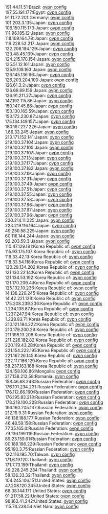 191.44.11.51:Brazil: [ovpn config](vpn/191_44_11_51.ovpn)  
197.55.191.177:Egypt: [ovpn config](vpn/197_55_191_177.ovpn)  
91.11.72.201:Germany: [ovpn config](vpn/91_11_72_201.ovpn)  
101.203.3.135:Japan: [ovpn config](vpn/101_203_3_135.ovpn)  
106.150.115.173:Japan: [ovpn config](vpn/106_150_115_173.ovpn)  
111.96.185.12:Japan: [ovpn config](vpn/111_96_185_12.ovpn)  
118.109.164.78:Japan: [ovpn config](vpn/118_109_164_78.ovpn)  
119.228.52.217:Japan: [ovpn config](vpn/119_228_52_217.ovpn)  
122.208.194.129:Japan: [ovpn config](vpn/122_208_194_129.ovpn)  
123.48.45.109:Japan: [ovpn config](vpn/123_48_45_109.ovpn)  
124.215.170.154:Japan: [ovpn config](vpn/124_215_170_154.ovpn)  
125.51.12.161:Japan: [ovpn config](vpn/125_51_12_161.ovpn)  
125.9.108.163:Japan: [ovpn config](vpn/125_9_108_163.ovpn)  
126.145.136.66:Japan: [ovpn config](vpn/126_145_136_66.ovpn)  
126.203.204.100:Japan: [ovpn config](vpn/126_203_204_100.ovpn)  
126.61.3.2:Japan: [ovpn config](vpn/126_61_3_2.ovpn)  
126.69.89.159:Japan: [ovpn config](vpn/126_69_89_159.ovpn)  
126.91.211.27:Japan: [ovpn config](vpn/126_91_211_27.ovpn)  
147.192.115.86:Japan: [ovpn config](vpn/147_192_115_86.ovpn)  
150.147.45.86:Japan: [ovpn config](vpn/150_147_45_86.ovpn)  
153.130.165.59:Japan: [ovpn config](vpn/153_130_165_59.ovpn)  
153.172.230.87:Japan: [ovpn config](vpn/153_172_230_87.ovpn)  
175.134.149.157:Japan: [ovpn config](vpn/175_134_149_157.ovpn)  
180.197.227.226:Japan: [ovpn config](vpn/180_197_227_226.ovpn)  
1.66.33.245:Japan: [ovpn config](vpn/1_66_33_245.ovpn)  
210.171.152.141:Japan: [ovpn config](vpn/210_171_152_141.ovpn)  
219.100.37.104:Japan: [ovpn config](vpn/219_100_37_104.ovpn)  
219.100.37.105:Japan: [ovpn config](vpn/219_100_37_105.ovpn)  
219.100.37.107:Japan: [ovpn config](vpn/219_100_37_107.ovpn)  
219.100.37.13:Japan: [ovpn config](vpn/219_100_37_13.ovpn)  
219.100.37.177:Japan: [ovpn config](vpn/219_100_37_177.ovpn)  
219.100.37.182:Japan: [ovpn config](vpn/219_100_37_182.ovpn)  
219.100.37.19:Japan: [ovpn config](vpn/219_100_37_19.ovpn)  
219.100.37.31:Japan: [ovpn config](vpn/219_100_37_31.ovpn)  
219.100.37.49:Japan: [ovpn config](vpn/219_100_37_49.ovpn)  
219.100.37.51:Japan: [ovpn config](vpn/219_100_37_51.ovpn)  
219.100.37.55:Japan: [ovpn config](vpn/219_100_37_55.ovpn)  
219.100.37.58:Japan: [ovpn config](vpn/219_100_37_58.ovpn)  
219.100.37.86:Japan: [ovpn config](vpn/219_100_37_86.ovpn)  
219.100.37.87:Japan: [ovpn config](vpn/219_100_37_87.ovpn)  
219.100.37.96:Japan: [ovpn config](vpn/219_100_37_96.ovpn)  
220.214.11.225:Japan: [ovpn config](vpn/220_214_11_225.ovpn)  
223.219.116.164:Japan: [ovpn config](vpn/223_219_116_164.ovpn)  
49.250.58.225:Japan: [ovpn config](vpn/49_250_58_225.ovpn)  
60.116.144.244:Japan: [ovpn config](vpn/60_116_144_244.ovpn)  
92.203.59.3:Japan: [ovpn config](vpn/92_203_59_3.ovpn)  
110.47.129.181:Korea Republic of: [ovpn config](vpn/110_47_129_181.ovpn)  
115.93.175.107:Korea Republic of: [ovpn config](vpn/115_93_175_107.ovpn)  
118.33.42.13:Korea Republic of: [ovpn config](vpn/118_33_42_13.ovpn)  
118.33.54.118:Korea Republic of: [ovpn config](vpn/118_33_54_118.ovpn)  
120.29.134.202:Korea Republic of: [ovpn config](vpn/120_29_134_202.ovpn)  
121.130.22.14:Korea Republic of: [ovpn config](vpn/121_130_22_14.ovpn)  
121.134.53.192:Korea Republic of: [ovpn config](vpn/121_134_53_192.ovpn)  
121.170.209.4:Korea Republic of: [ovpn config](vpn/121_170_209_4.ovpn)  
125.132.10.236:Korea Republic of: [ovpn config](vpn/125_132_10_236.ovpn)  
14.138.226.245:Korea Republic of: [ovpn config](vpn/14_138_226_245.ovpn)  
14.42.221.128:Korea Republic of: [ovpn config](vpn/14_42_221_128.ovpn)  
175.208.239.236:Korea Republic of: [ovpn config](vpn/175_208_239_236.ovpn)  
1.234.138.87:Korea Republic of: [ovpn config](vpn/1_234_138_87.ovpn)  
1.237.247.94:Korea Republic of: [ovpn config](vpn/1_237_247_94.ovpn)  
1.238.83.71:Korea Republic of: [ovpn config](vpn/1_238_83_71.ovpn)  
210.121.184.222:Korea Republic of: [ovpn config](vpn/210_121_184_222.ovpn)  
210.179.200.29:Korea Republic of: [ovpn config](vpn/210_179_200_29.ovpn)  
211.198.13.208:Korea Republic of: [ovpn config](vpn/211_198_13_208.ovpn)  
211.226.182.82:Korea Republic of: [ovpn config](vpn/211_226_182_82.ovpn)  
220.119.43.28:Korea Republic of: [ovpn config](vpn/220_119_43_28.ovpn)  
221.154.222.195:Korea Republic of: [ovpn config](vpn/221_154_222_195.ovpn)  
221.167.26.145:Korea Republic of: [ovpn config](vpn/221_167_26_145.ovpn)  
222.117.186.129:Korea Republic of: [ovpn config](vpn/222_117_186_129.ovpn)  
58.237.163.188:Korea Republic of: [ovpn config](vpn/58_237_163_188.ovpn)  
124.158.106.86:Mongolia: [ovpn config](vpn/124_158_106_86.ovpn)  
217.138.212.58:Romania: [ovpn config](vpn/217_138_212_58.ovpn)  
158.46.68.243:Russian Federation: [ovpn config](vpn/158_46_68_243.ovpn)  
176.101.234.231:Russian Federation: [ovpn config](vpn/176_101_234_231.ovpn)  
176.112.66.160:Russian Federation: [ovpn config](vpn/176_112_66_160.ovpn)  
176.195.83.218:Russian Federation: [ovpn config](vpn/176_195_83_218.ovpn)  
178.218.100.228:Russian Federation: [ovpn config](vpn/178_218_100_228.ovpn)  
193.160.205.137:Russian Federation: [ovpn config](vpn/193_160_205_137.ovpn)  
212.19.9.31:Russian Federation: [ovpn config](vpn/212_19_9_31.ovpn)  
46.138.188.177:Russian Federation: [ovpn config](vpn/46_138_188_177.ovpn)  
46.48.59.158:Russian Federation: [ovpn config](vpn/46_48_59_158.ovpn)  
77.35.165.0:Russian Federation: [ovpn config](vpn/77_35_165_0.ovpn)  
79.136.199.119:Russian Federation: [ovpn config](vpn/79_136_199_119.ovpn)  
89.23.159.61:Russian Federation: [ovpn config](vpn/89_23_159_61.ovpn)  
90.189.198.229:Russian Federation: [ovpn config](vpn/90_189_198_229.ovpn)  
95.190.3.75:Russian Federation: [ovpn config](vpn/95_190_3_75.ovpn)  
122.116.195.70:Taiwan: [ovpn config](vpn/122_116_195_70.ovpn)  
171.6.19.120:Thailand: [ovpn config](vpn/171_6_19_120.ovpn)  
171.7.73.159:Thailand: [ovpn config](vpn/171_7_73_159.ovpn)  
49.228.245.234:Thailand: [ovpn config](vpn/49_228_245_234.ovpn)  
58.136.33.32:Thailand: [ovpn config](vpn/58_136_33_32.ovpn)  
104.245.106.151:United States: [ovpn config](vpn/104_245_106_151.ovpn)  
47.208.120.245:United States: [ovpn config](vpn/47_208_120_245.ovpn)  
68.38.144.171:United States: [ovpn config](vpn/68_38_144_171.ovpn)  
91.217.58.22:United States: [ovpn config](vpn/91_217_58_22.ovpn)  
98.163.41.242:United States: [ovpn config](vpn/98_163_41_242.ovpn)  
115.74.238.54:Viet Nam: [ovpn config](vpn/115_74_238_54.ovpn)  
